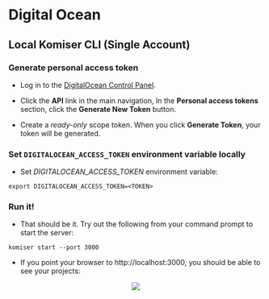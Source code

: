 # Digital Ocean

## Local Komiser CLI (Single Account)

### Generate personal access token
* Log in to the [DigitalOcean Control Panel](https://cloud.digitalocean.com/).

* Click the **API** link in the main navigation, In the **Personal access tokens** section, click the **Generate New Token** button.

* Create a *ready-only* scope token. When you click **Generate Token**, your token will be generated.

### Set `DIGITALOCEAN_ACCESS_TOKEN` environment variable locally
* Set *DIGITALOCEAN_ACCESS_TOKEN* environment variable:

```
export DIGITALOCEAN_ACCESS_TOKEN=<TOKEN>
```

### Run it!
* That should be it. Try out the following from your command prompt to start the server:

```
komiser start --port 3000
```
* If you point your browser to http://localhost:3000, you should be able to see your projects:

<p align="center">
    <img src="https://cdn.komiser.io/images/dashboard-digitalocean.png"/>
</p>